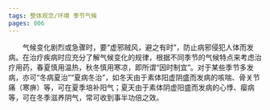 ```yaml
---
tags: 整体观念/环境 季节气候
pages: 006
---
```

&emsp;&emsp;气候变化剧烈或急骤时，要“虚邪贼风，避之有时”，防止病邪侵犯人体而发病。在治疗疾病时应充分了解气候变化的规律，根据不同季节的气候特点来考虑治疗用药，春夏慎用温热，秋冬慎用寒凉，即所谓“因时制宜”。对于某些季节多发病，亦可“冬病夏治”“夏病冬治”，如冬天由于素体阳虚阴盛而发病的咳喘、骨关节痛（寒痹）等，可在夏季培补阳气；夏天由于素体阴虚阳盛而发病的心悸、瘿病等，可在冬季滋养阴气，常可收到事半功倍之效。